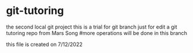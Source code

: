 # git-tutoring
the second local git project
this is a trial for git branch
just for edit
a git tutoring repo from Mars Song
#more operations will be done in this branch

this file is created on 7/12/2022

